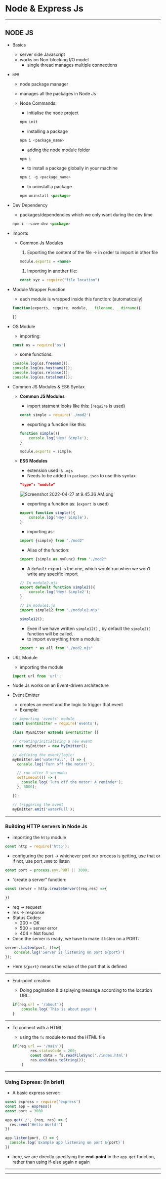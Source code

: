 # Node & Express Js

---

## NODE JS

- Basics
    - server side Javascript
    - works on Non-blocking I/O model
        - single thread manages multiple connections
- `NPM`
    - node package manager
    - manages all the packages in Node Js
    - Node Commands:
        - Initialise the node project
        
        ```jsx
        npm init 
        ```
        
        - installing a package
        
        ```jsx
        npm i <package_name>
        ```
        
        - adding the node module folder
        
        ```jsx
        npm i
        ```
        
        - to install a package globally in your machine
        
        ```jsx
        npm i -g <package_name>
        ```
        
        - to uninstall a package
        
        ```jsx
        npm uninstall <package>
        ```
        
- Dev Dependency
    - packages/dependencies which we only want during the dev time
    
    ```jsx
    npm i --save-dev <package>
    ```
    
- Imports
    - Common Js Modules
        1. Exporting the content of the file → in order to import in other file
        
        ```jsx
        module.exports = <name>
        ```
        
        1. Importing in another file:
        
        ```jsx
        const xyz = require("file location")
        ```
        
- Module Wrapper Function
    - each module is wrapped inside this function: (automatically)
    
    ```jsx
    function(exports, require, module, __filename, __dirname){
    
    })
    ```
    
- OS Module
    - importing:
    
    ```jsx
    const os = require('os')
    ```
    
    - some functions:
    
    ```jsx
    console.log(os.freemem());
    console.log(os.hostname());
    console.log(os.release());
    console.log(os.totalmem());
    ```
    
- Common JS Modules & ES6 Syntax
    - **Common JS Modules**
        - import statment looks like this: (`require` is used)
        
        ```jsx
        const simple = require('./mod2')
        ```
        
        - exporting a function like this:
        
        ```jsx
        function simple(){
            console.log('Hey! Simple');
        }
        
        module.exports = simple;
        ```
        
    - **ES6 Modules**
        - extension used is `.mjs`
        - Needs to be added in `package.json` to use this syntax
        
        ```json
        "type": "module"
        ```
        
        ![Screenshot 2022-04-27 at 9.45.36 AM.png](Node%20&%20Express%20Js%20147b3d71310c4703943fad16a1f555f3/Screenshot_2022-04-27_at_9.45.36_AM.png)
        
        - exporting a function as: (`export` is used)
        
        ```jsx
        export function simple(){
            console.log('Hey! Simple');
        }
        ```
        
        - importing as:
        
        ```jsx
        import {simple} from "./mod2"
        ```
        
        - Alias of the function:
        
        ```jsx
        import {simple as myFunc} from "./mod2"
        ```
        
        - A `default` export is the one, which would run when we won’t write any specific import
        
        ```jsx
        // In module2.mjs
        export default function simple2(){
            console.log('Hey! Simple2');
        }
        
        // In module1.js
        import simple12 from "./module2.mjs"
        
        simple12();
        ```
        
        - Even if we have written `simple12()` , by default the `simple2()` function will be called.
        - to import everything from a module:
        
        ```jsx
        import * as all from "./mod2.mjs"
        ```
        
- URL Module
    - importing the module
    
    ```jsx
    import url from 'url'; 
    ```
    

- Node Js works on an Event-driven architecture

- Event Emitter
    - creates an event and the logic to trigger that event
    - Example:
    
    ```jsx
    // importing 'events' module
    const EventEmitter = require('events');
    
    class MyEmitter extends EventEmitter {}
    
    // creating/initialising a new event
    const myEmitter = new MyEmitter();
    
    // defining the event/logic:
    myEmitter.on('waterFull', () => {
      console.log('Turn off the motor!');
    
      // run after 3 seconds:
      setTimeout(() => {
        console.log('Turn off the motor! A reminder');
      }, 3000);
    
    });
    
    // triggering the event 
    myEmitter.emit('waterFull');
    ```
    

---

### Building HTTP servers in Node Js

- importing the `http` module

```jsx
const http = require('http');
```

- configuring the port → whichever port our process is getting, use that or if not, use port `3000` to listen

```jsx
const port = process.env.PORT || 3000;
```

- “create a server” function:

```jsx
const server = http.createServer((req,res) =>{
    
})
```

- req → request
- res → response
- Status Codes:
    - 200 = OK
    - 500 = server error
    - 404 = Not found
- Once the server is ready, we have to make it listen on a PORT:

```jsx
server.listen(port, ()=>{
	console.log('Server is listening on port ${port}')
});
```

- Here `${port}` means the value of the port that is defined

---

- End-point creation
    - Doing pagination & displaying message according to the location URL:
    
    ```jsx
    if(req.url = '/about'){
    	console.log('This is about page!')
    }
    ```
    

---

- To connect with a HTML
    - using the `fs` module to read the HTML file
    
    ```jsx
    if(req.url == '/main'){
            res.statusCode = 200;
            const data = fs.readFileSync('./index.html')
            res.end(data.toString());
        }
    ```
    

---

### Using Express: (in brief)

- A basic express server:

```jsx
const express = require('express')
const app = express()
const port = 3000

app.get('/', (req, res) => {
  res.send('Hello World!')
})

app.listen(port, () => {
  console.log(`Example app listening on port ${port}`)
})
```

- here, we are directly specifying the **end-point** in the `app.get` function, rather than using if-else again n again

---

---